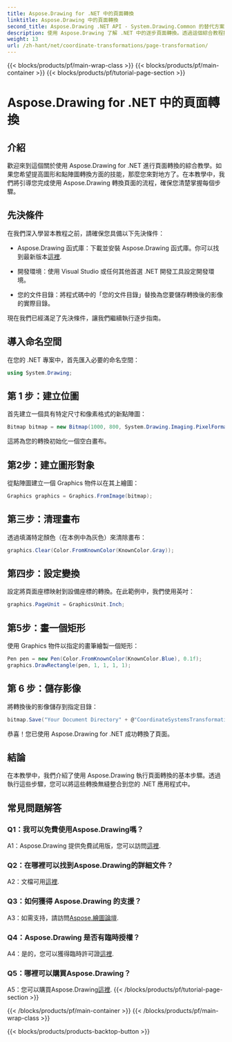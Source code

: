 ```yaml
---
title: Aspose.Drawing for .NET 中的頁面轉換
linktitle: Aspose.Drawing 中的頁面轉換
second_title: Aspose.Drawing .NET API - System.Drawing.Common 的替代方案
description: 使用 Aspose.Drawing 了解 .NET 中的逐步頁面轉換。透過這個綜合教程提升您的圖形技能。
weight: 13
url: /zh-hant/net/coordinate-transformations/page-transformation/
---
```


{{< blocks/products/pf/main-wrap-class >}}
{{< blocks/products/pf/main-container >}}
{{< blocks/products/pf/tutorial-page-section >}}

# Aspose.Drawing for .NET 中的頁面轉換

## 介紹

歡迎來到這個關於使用 Aspose.Drawing for .NET 進行頁面轉換的綜合教學。如果您希望提高圖形和點陣圖轉換方面的技能，那麼您來對地方了。在本教學中，我們將引導您完成使用 Aspose.Drawing 轉換頁面的流程，確保您清楚掌握每個步驟。

## 先決條件

在我們深入學習本教程之前，請確保您具備以下先決條件：

-  Aspose.Drawing 函式庫：下載並安裝 Aspose.Drawing 函式庫。你可以找到最新版本[這裡](https://releases.aspose.com/drawing/net/).

- 開發環境：使用 Visual Studio 或任何其他首選 .NET 開發工具設定開發環境。

- 您的文件目錄：將程式碼中的「您的文件目錄」替換為您要儲存轉換後的影像的實際目錄。

現在我們已經滿足了先決條件，讓我們繼續執行逐步指南。

## 導入命名空間

在您的 .NET 專案中，首先匯入必要的命名空間：

```csharp
using System.Drawing;
```

## 第 1 步：建立位圖

首先建立一個具有特定尺寸和像素格式的新點陣圖：

```csharp
Bitmap bitmap = new Bitmap(1000, 800, System.Drawing.Imaging.PixelFormat.Format32bppPArgb);
```

這將為您的轉換初始化一個空白畫布。

## 第2步：建立圖形對象

從點陣圖建立一個 Graphics 物件以在其上繪圖：

```csharp
Graphics graphics = Graphics.FromImage(bitmap);
```

## 第三步：清理畫布

透過填滿特定顏色（在本例中為灰色）來清除畫布：

```csharp
graphics.Clear(Color.FromKnownColor(KnownColor.Gray));
```

## 第四步：設定變換

設定將頁面座標映射到設備座標的轉換。在此範例中，我們使用英吋：

```csharp
graphics.PageUnit = GraphicsUnit.Inch;
```

## 第5步：畫一個矩形

使用 Graphics 物件以指定的畫筆繪製一個矩形：

```csharp
Pen pen = new Pen(Color.FromKnownColor(KnownColor.Blue), 0.1f);
graphics.DrawRectangle(pen, 1, 1, 1, 1);
```

## 第 6 步：儲存影像

將轉換後的影像儲存到指定目錄：

```csharp
bitmap.Save("Your Document Directory" + @"CoordinateSystemsTransformations\PageTransformation_out.png");
```

恭喜！您已使用 Aspose.Drawing for .NET 成功轉換了頁面。

## 結論

在本教學中，我們介紹了使用 Aspose.Drawing 執行頁面轉換的基本步驟。透過執行這些步驟，您可以將這些轉換無縫整合到您的 .NET 應用程式中。

## 常見問題解答

### Q1：我可以免費使用Aspose.Drawing嗎？

 A1：Aspose.Drawing 提供免費試用版，您可以訪問[這裡](https://releases.aspose.com/).

### Q2：在哪裡可以找到Aspose.Drawing的詳細文件？

 A2：文檔可用[這裡](https://reference.aspose.com/drawing/net/).

### Q3：如何獲得 Aspose.Drawing 的支援？

 A3：如需支持，請訪問[Aspose.繪圖論壇](https://forum.aspose.com/c/diagram/17).

### Q4：Aspose.Drawing 是否有臨時授權？

 A4：是的，您可以獲得臨時許可證[這裡](https://purchase.aspose.com/temporary-license/).

### Q5：哪裡可以購買Aspose.Drawing？

 A5：您可以購買Aspose.Drawing[這裡](https://purchase.aspose.com/buy).
{{< /blocks/products/pf/tutorial-page-section >}}

{{< /blocks/products/pf/main-container >}}
{{< /blocks/products/pf/main-wrap-class >}}

{{< blocks/products/products-backtop-button >}}
